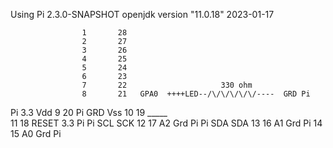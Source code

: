 
Using Pi 2.3.0-SNAPSHOT
openjdk version "11.0.18" 2023-01-17


                    1       28
                    2       27
                    3       26  
                    4       25
                    5       24
                    6       23
                    7       22                     330 ohm
                    8       21   GPA0  ++++LED--/\/\/\/\/\/----  GRD Pi
Pi 3.3          Vdd 9       20
Pi GRD          Vss 10      19   _____                      
                    11      18   RESET   3.3 Pi
Pi SCL          SCK 12      17   A2      Grd Pi
Pi SDA          SDA 13      16   A1      Grd Pi
                    14      15   A0      Grd Pi


